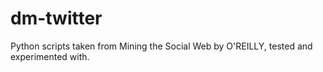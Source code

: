 dm-twitter
==========

Python scripts taken from Mining the Social Web by O'REILLY, tested and experimented with.
